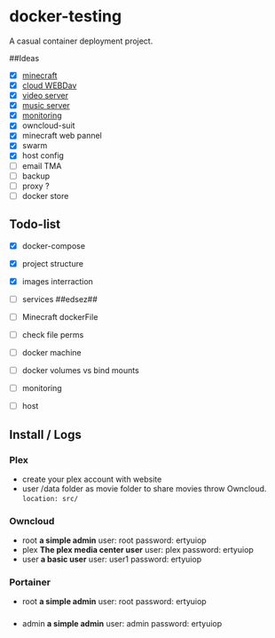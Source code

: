 # docker-testing
A casual container deployment project.

##Ideas
* [x] [minecraft](https://hub.docker.com/r/itzg/minecraft-server/)
* [x] [cloud WEBDav](https://github.com/owncloud/core)
* [x] [video server](https://github.com/plexinc/plex-media-player)
* [x] [music server](https://github.com/soundscapecloud/soundscape)
* [x] [monitoring](https://github.com/kevana/ui-for-docker)
* [x] owncloud-suit
* [x] minecraft web pannel
* [x] swarm
* [x] host config
* [ ] email TMA
* [ ] backup
* [ ] proxy ?
* [ ] docker store

## Todo-list
* [x] docker-compose
* [x] project structure
* [x] images interraction
* [ ] services ##edsez##
* [ ] Minecraft dockerFile
* [ ] check file perms
* [ ] docker machine
* [ ] docker volumes vs bind mounts
* [ ] monitoring
* [ ] host


## Install / Logs

### Plex
- create your plex account with website
- user /data folder as movie folder to share movies throw Owncloud.
`location: src/`

### Owncloud
* root
    **a simple admin**
    user: root
    password: ertyuiop
* plex
    **The plex media center user**
    user: plex
    password: ertyuiop
* user
    **a basic user**
    user: user1
    password: ertyuiop

### Portainer
* root
    **a simple admin**
    user: root
    password: ertyuiop
### 
* admin
    **a simple admin**
    user: admin
    password: ertyuiop

